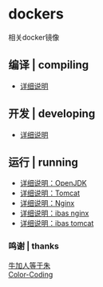 # dockers
相关docker镜像

## 编译 | compiling
* [详细说明](./compiling/ibas/README.md)

## 开发 | developing
* [详细说明](./developing/ibas/README.md)

## 运行 | running
* [详细说明：OpenJDK](./running/openjdk/README.md)
* [详细说明：Tomcat](./running/tomcat/README.md)
* [详细说明：Nginx](./running/nginx/README.md)
* [详细说明：ibas nginx](./running/ibas/nginx/README.md)
* [详细说明：ibas tomcat](./running/ibas/tomcat/README.md)

### 鸣谢 | thanks
[牛加人等于朱](http://baike.baidu.com/view/1769.htm "NiurenZhu")<br>
[Color-Coding](http://colorcoding.org/ "咔啦工作室")<br>

